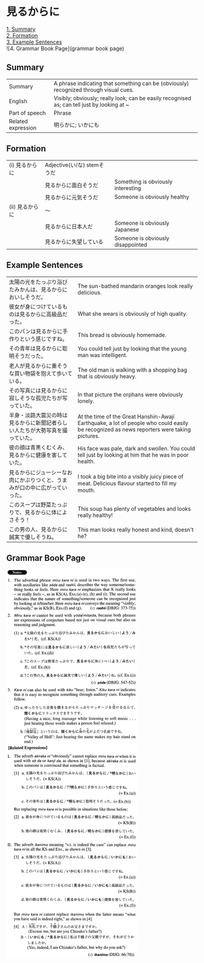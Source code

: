# 見るからに

[1. Summary](#summary)<br>
[2. Formation](#formation)<br>
[3. Example Sentences](#example-sentences)<br>
![4. Grammar Book Page](grammar book page)<br>


## Summary

<table><tr>   <td>Summary</td>   <td>A phrase indicating that something can be (obviously) recognized through visual cues.</td></tr><tr>   <td>English</td>   <td>Visibly; obviously; really look; can be easily recognised as; can tell just by looking at ~</td></tr><tr>   <td>Part of speech</td>   <td>Phrase</td></tr><tr>   <td>Related expression</td>   <td>明らかに; いかにも</td></tr></table>

## Formation

<table class="table"><tbody><tr class="tr head"><td class="td"><span class="numbers">(i)</span> <span class="concept">見るからに</span></td><td class="td"><span class="concept"></span><span>Adjective(い/な) stemそうだ</span></td><td class="td"></td></tr><tr class="tr"><td class="td"></td><td class="td"><span class="concept">見るからに</span><span>面白そうだ</span></td><td class="td"><span>Something is obviously interesting</span></td></tr><tr class="tr"><td class="td"></td><td class="td"><span class="concept">見るからに</span><span>元気そうだ</span></td><td class="td"><span>Someone is obviously healthy</span></td></tr><tr class="tr head"><td class="td"><span class="numbers">(ii)</span> <span class="concept">見るからに</span></td><td class="td"><span class="concept"></span><span>～</span></td><td class="td"></td></tr><tr class="tr"><td class="td"></td><td class="td"><span class="concept">見るからに</span><span>日本人だ</span></td><td class="td"><span>Someone is obviously Japanese</span></td></tr><tr class="tr"><td class="td"></td><td class="td"><span class="concept">見るからに</span><span>失望している</span></td><td class="td"><span>Someone is obviously disappointed</span></td></tr></tbody></table>

## Example Sentences

<table><tr>   <td>太陽の光をたっぷり浴びたみかんは、見るからにおいしそうだ。</td>   <td>The sun-bathed mandarin oranges look really delicious.</td></tr><tr>   <td>彼女が身につけているものは見るからに高級品だった。</td>   <td>What she wears is obviously of high quality.</td></tr><tr>   <td>このパンは見るからに手作りという感じですね。</td>   <td>This bread is obviously homemade.</td></tr><tr>   <td>その青年は見るからに聡明そうだった。</td>   <td>You could tell just by looking that the young man was intelligent.</td></tr><tr>   <td>老人が見るからに重そうな買い物袋を抱えて歩いている。</td>   <td>The old man is walking with a shopping bag that is obviously heavy.</td></tr><tr>   <td>その写真には見るからに寂しそうな孤児たちが写っていた。</td>   <td>In that picture the orphans were obviously lonely.</td></tr><tr>   <td>半身・淡路大震災の時は見るからに新聞記者らしい人たちが大勢写真を撮っていた。</td>   <td>At the time of the Great Hanshin-Awaji Earthquake, a lot of people who could easily be recognized as news reporters were taking pictures.</td></tr><tr>   <td>彼の顔は青黒くむくみ、見るからに健康を害していた。</td>   <td>His face was pale, dark and swollen. You could tell just by looking at him that he was in poor health.</td></tr><tr>   <td>見るからにジューシーなお肉にかぶりつくと、うまみが口の中に広がっていった。</td>   <td>I took a big bite into a visibly juicy piece of meat. Delicious ﬂavour started to ﬁll my mouth.</td></tr><tr>   <td>このスープは野菜たっぷりで、見るからに体によさそう！</td>   <td>This soup has plenty of vegetables and looks really healthy!</td></tr><tr>   <td>この男の人、見るからに誠実で優しそうね。</td>   <td>This man looks really honest and kind, doesn't he?</td></tr></table>

## Grammar Book Page

![](../img/Advanced見るからに.png)


